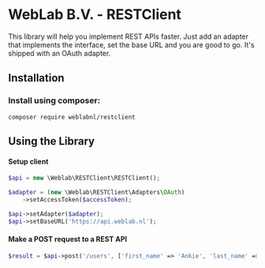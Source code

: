 WebLab B.V. - RESTClient
==================================

This library will help you implement REST APIs faster. Just add an adapter that implements the interface, set the base URL and you are good to go.
It's shipped with an OAuth adapter.


Installation
------------

### Install using composer:

    composer require weblabnl/restclient


Using the Library
-----------------

#### Setup client

```php
$api = new \Weblab\RESTClient\RESTClient();

$adapter = (new \Weblab\RESTClient\Adapters\OAuth)
    ->setAccessToken($accessToken);

$api->setAdapter($adapter);
$api->setBaseURL('https://api.weblab.nl');
```


#### Make a POST request to a REST API

```php
$result = $api->post('/users', ['first_name' => 'Ankie', 'last_name' => 'Visser']);
```
